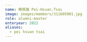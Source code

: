 ```yaml
---
name: 蔡佩璇 Pei-Hsuan,Tsai 
image: images/members/311605001.jpg 
role: alumni-master
enteryear: 2022
aliases:
  - pei hsuan tsai
---
```

